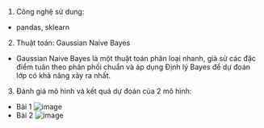 1. Công nghệ sử dung:
- pandas, sklearn

2. Thuật toán: Gaussian Naive Bayes
- Gaussian Naive Bayes là một thuật toán phân loại nhanh, giả sử các đặc điểm tuân theo phân phối chuẩn và áp dụng Định lý Bayes để dự đoán lớp có khả năng xảy ra nhất.

3. Đánh giá mô hình và kết quả dự đoán của 2 mô hình:
- Bài 1
![image](https://github.com/user-attachments/assets/13174058-c23e-4082-ac08-8370b57d4c6d)
- Bài 2
![image](https://github.com/user-attachments/assets/0292f267-e5e3-4aa8-8704-05fc2a98bf62)
